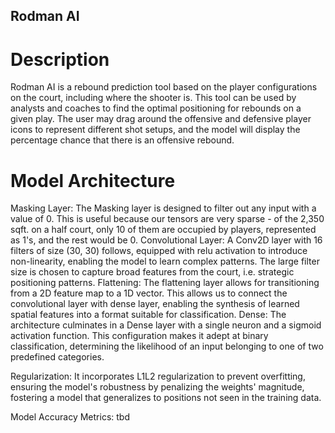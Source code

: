 ## Rodman AI

# Description
Rodman AI is a rebound prediction tool based on the player configurations on the court, including where the shooter is. This tool can be used by analysts and coaches to find the optimal positioning for rebounds on a given play. The user may drag around the offensive and defensive player icons to represent different shot setups, and the model will display the percentage chance that there is an offensive rebound.

# Model Architecture
Masking Layer: The Masking layer is designed to filter out any input with a value of 0. This is useful because our tensors are very sparse - of the 2,350 sqft. on a half court, only 10 of them are occupied by players, represented as 1's, and the rest would be 0.
Convolutional Layer: A Conv2D layer with 16 filters of size (30, 30) follows, equipped with relu activation to introduce non-linearity, enabling the model to learn complex patterns. The large filter size is chosen to capture broad features from the court, i.e. strategic positioning patterns.
Flattening: The flattening layer allows for transitioning from a 2D feature map to a 1D vector. This allows us to connect the convolutional layer with dense layer, enabling the synthesis of learned spatial features into a format suitable for classification.
Dense: The architecture culminates in a Dense layer with a single neuron and a sigmoid activation function. This configuration makes it adept at binary classification, determining the likelihood of an input belonging to one of two predefined categories.

Regularization: It incorporates L1L2 regularization to prevent overfitting, ensuring the model's robustness by penalizing the weights' magnitude, fostering a model that generalizes to positions not seen in the training data.

Model Accuracy Metrics: 
tbd
